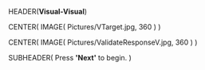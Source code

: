 HEADER(__Visual-Visual__)

CENTER( IMAGE( Pictures/VTarget.jpg, 360 ) )

CENTER( IMAGE( Pictures/ValidateResponseV.jpg, 360 ) )
 
SUBHEADER( Press __'Next'__ to begin. )

